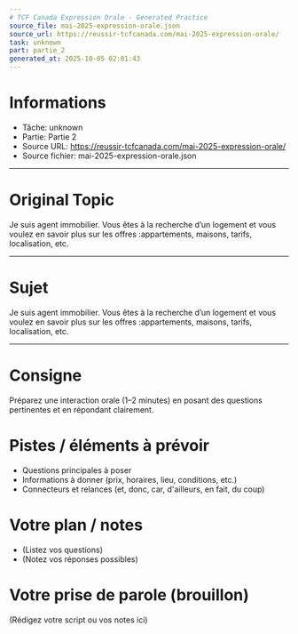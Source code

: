 ```yaml
---
# TCF Canada Expression Orale - Generated Practice
source_file: mai-2025-expression-orale.json
source_url: https://reussir-tcfcanada.com/mai-2025-expression-orale/
task: unknown
part: partie_2
generated_at: 2025-10-05 02:01:43
---
```


# Informations
- Tâche: unknown
- Partie: Partie 2
- Source URL: https://reussir-tcfcanada.com/mai-2025-expression-orale/
- Source fichier: mai-2025-expression-orale.json

---

# Original Topic
Je suis agent immobilier. Vous êtes à la recherche d’un logement et vous voulez en savoir plus sur les offres :appartements, maisons, tarifs, localisation, etc.

---

# Sujet
Je suis agent immobilier. Vous êtes à la recherche d’un logement et vous voulez en savoir plus sur les offres :appartements, maisons, tarifs, localisation, etc.

---
# Consigne
Préparez une interaction orale (1–2 minutes) en posant des questions pertinentes et en répondant clairement.

# Pistes / éléments à prévoir
- Questions principales à poser
- Informations à donner (prix, horaires, lieu, conditions, etc.)
- Connecteurs et relances (et, donc, car, d'ailleurs, en fait, du coup)

# Votre plan / notes
- (Listez vos questions)
- (Notez vos réponses possibles)

# Votre prise de parole (brouillon)
(Rédigez votre script ou vos notes ici)
